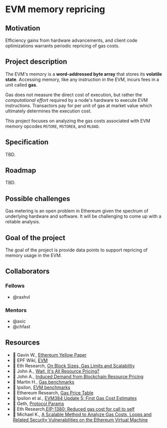# EVM memory repricing

## Motivation

Efficiency gains from hardware advancements, and client code optimizations warrants periodic repricing of gas costs.

## Project description

The EVM's memory is a **word-addressed byte array** that stores its **volatile state**. Accessing memory, like any instruction in the EVM, incurs fees in a unit called **gas**.

Gas does not measure the direct cost of execution, but rather the _computational effort_ required by a node's hardware to execute EVM instructions. Transactors pay for per unit of gas at market value which ultimately determines the execution cost.

This project focuses on analyzing the gas costs associated with EVM memory opcodes `MSTORE`, `MSTORE8`, and `MLOAD`.

## Specification
TBD.

## Roadmap
TBD.

## Possible challenges

Gas metering is an open problem in Ethereum given the spectrum of underlying hardware and software. It will be challenging to come up with a reliable analysis.

## Goal of the project

The goal of the project is provide data points to support repricing of memory usage in the EVM.

## Collaborators

### Fellows 

- @raxhvl

### Mentors

- @axic
- @chfast

## Resources

- 📄 Gavin W., [Ethereum Yellow Paper](https://ethereum.github.io/yellowpaper/paper.pdf)
- 📄 EPF Wiki, [EVM](https://epf.wiki/#/wiki/EL/evm)
- 📄 Eth Research, [On Block Sizes, Gas Limits and Scalability](https://ethresear.ch/t/on-block-sizes-gas-limits-and-scalability/18444)
- 📄 John A., [Wait, It's All Resource Pricing?](https://www.youtube.com/watch?v=YoWMLoeQGeI)
- 📄 John A., [Induced Demand from Blockchain Resource Pricing](https://www.youtube.com/watch?v=_6ctMrlhcO4)
- 📄 Martin H., [Gas benchmarks](https://github.com/ethereum/benchmarking/blob/master/constantinople/analysis2.md)
- 📜 Ipsilon, [EVM benchmarks](https://github.com/ipsilon/evm-benchmarks)
- 📄 Ethereum Research, [Gas Price Table](https://ethresear.ch/t/gas-price-table/67)
- 📄 Ipsilon et al., [EVM384 Update 5: First Gas Cost Estimates](https://notes.ethereum.org/@poemm/evm384-update5#Memory-Manipulation-Cost)
- 📜 Geth, [Protocol Params](https://github.com/ethereum/go-ethereum/blob/master/params/protocol_params.go)
- 📄 Eth Research,[EIP-1380: Reduced gas cost for call to self](https://ethereum-magicians.org/t/eip-1380-reduced-gas-cost-for-call-to-self/1242)
- 📄 Michael K., [A Scalable Method to Analyze Gas Costs, Loops and Related Security Vulnerabilities on the Ethereum Virtual Machine](https://raw.githubusercontent.com/wiki/usyd-blockchain/vandal/pubs/MKong17.pdf)

